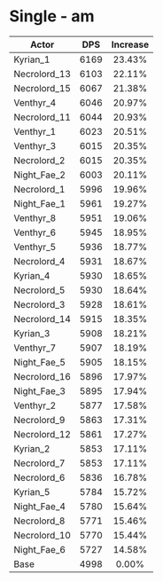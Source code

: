 # Single - am
| Actor | DPS | Increase |
|---|:---:|:---:|
|Kyrian_1|6169|23.43%|
|Necrolord_13|6103|22.11%|
|Necrolord_15|6067|21.38%|
|Venthyr_4|6046|20.97%|
|Necrolord_11|6044|20.93%|
|Venthyr_1|6023|20.51%|
|Venthyr_3|6015|20.35%|
|Necrolord_2|6015|20.35%|
|Night_Fae_2|6003|20.11%|
|Necrolord_1|5996|19.96%|
|Night_Fae_1|5961|19.27%|
|Venthyr_8|5951|19.06%|
|Venthyr_6|5945|18.95%|
|Venthyr_5|5936|18.77%|
|Necrolord_4|5931|18.67%|
|Kyrian_4|5930|18.65%|
|Necrolord_5|5930|18.64%|
|Necrolord_3|5928|18.61%|
|Necrolord_14|5915|18.35%|
|Kyrian_3|5908|18.21%|
|Venthyr_7|5907|18.19%|
|Night_Fae_5|5905|18.15%|
|Necrolord_16|5896|17.97%|
|Night_Fae_3|5895|17.94%|
|Venthyr_2|5877|17.58%|
|Necrolord_9|5863|17.31%|
|Necrolord_12|5861|17.27%|
|Kyrian_2|5853|17.11%|
|Necrolord_7|5853|17.11%|
|Necrolord_6|5836|16.78%|
|Kyrian_5|5784|15.72%|
|Night_Fae_4|5780|15.64%|
|Necrolord_8|5771|15.46%|
|Necrolord_10|5770|15.44%|
|Night_Fae_6|5727|14.58%|
|Base|4998|0.00%|
